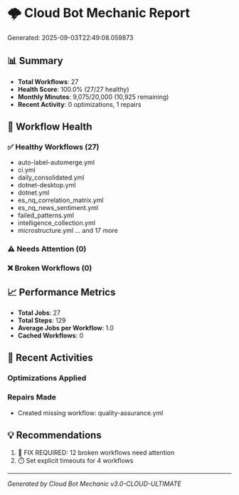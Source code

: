 # 🌩️ Cloud Bot Mechanic Report
        
Generated: 2025-09-03T22:49:08.059873

## 📊 Summary

- **Total Workflows**: 27
- **Health Score**: 100.0% (27/27 healthy)
- **Monthly Minutes**: 9,075/20,000 (10,925 remaining)
- **Recent Activity**: 0 optimizations, 1 repairs

## 🏥 Workflow Health

### ✅ Healthy Workflows (27)
- auto-label-automerge.yml
- ci.yml
- daily_consolidated.yml
- dotnet-desktop.yml
- dotnet.yml
- es_nq_correlation_matrix.yml
- es_nq_news_sentiment.yml
- failed_patterns.yml
- intelligence_collection.yml
- microstructure.yml
... and 17 more

### ⚠️ Needs Attention (0)


### ❌ Broken Workflows (0)


## 📈 Performance Metrics

- **Total Jobs**: 27
- **Total Steps**: 129
- **Average Jobs per Workflow**: 1.0
- **Cached Workflows**: 0

## 🔧 Recent Activities

### Optimizations Applied


### Repairs Made
- Created missing workflow: quality-assurance.yml

## 💡 Recommendations

1. 🔧 FIX REQUIRED: 12 broken workflows need attention
2. ⏱️ Set explicit timeouts for 4 workflows

---
*Generated by Cloud Bot Mechanic v3.0-CLOUD-ULTIMATE*
